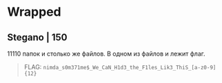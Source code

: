 # Wrapped
## Stegano | 150

11110 папок и столько же файлов. В одном из файлов и лежит флаг.

> FLAG: `nimda_s0m371me$_We_CaN_H1d3_the_F1les_Lik3_ThiS_[a-z0-9]{12}`
